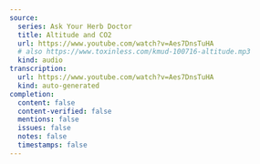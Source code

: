 ```yaml
---
source:
  series: Ask Your Herb Doctor
  title: Altitude and CO2
  url: https://www.youtube.com/watch?v=Aes7DnsTuHA
  # also https://www.toxinless.com/kmud-100716-altitude.mp3
  kind: audio
transcription:
  url: https://www.youtube.com/watch?v=Aes7DnsTuHA
  kind: auto-generated
completion:
  content: false
  content-verified: false
  mentions: false
  issues: false
  notes: false
  timestamps: false
---
```

